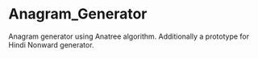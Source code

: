 # Anagram_Generator
Anagram generator using Anatree algorithm. Additionally a prototype for Hindi Nonward generator.
